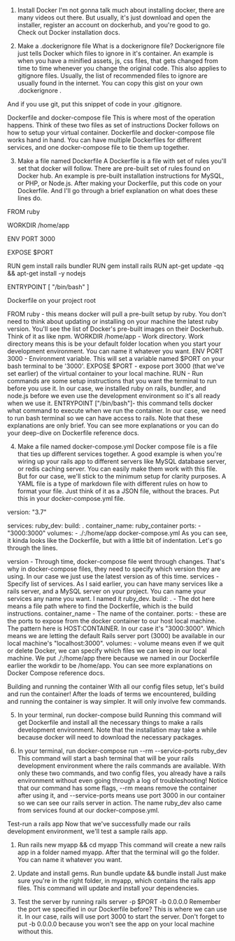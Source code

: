 1. Install Docker
I'm not gonna talk much about installing docker, there are many videos out there. But usually, it's just download and open the installer, register an account on dockerhub, and you're good to go. Check out Docker installation docs.

2. Make a .dockerignore file
What is a dockerignore file? Dockerignore file just tells Docker which files to ignore in it's container. An example is when you have a minified assets, js, css files, that gets changed from time to time whenever you change the original code. This also applies to gitignore files. Usually, the list of recommended files to ignore are usually found in the internet. You can copy this gist on your own .dockerignore .

And if you use git, put this snippet of code in your .gitignore.

Dockerfile and docker-compose file
This is where most of the operation happens. Think of these two files as set of instructions Docker follows on how to setup your virtual container. Dockerfile and docker-compose file works hand in hand. You can have multiple Dockerfiles for different services, and one docker-compose file to tie them up together.

3. Make a file named Dockerfile
A Dockerfile is a file with set of rules you'll set that docker will follow. There are pre-built set of rules found on Docker hub. An example is pre-built installation instructions for MySQL, or PHP, or Node.js. After making your Dockerfile, put this code on your Dockerfile. And I'll go through a brief explanation on what does these lines do.

FROM ruby

WORKDIR /home/app

ENV PORT 3000

EXPOSE $PORT

RUN gem install rails bundler
RUN gem install rails
RUN apt-get update -qq && apt-get install -y nodejs

ENTRYPOINT [ "/bin/bash" ]

Dockerfile on your project root

FROM ruby - this means docker will pull a pre-built setup by ruby. You don't need to think about updating or installing on your machine the latest ruby version. You'll see the list of Docker's pre-built images on their Dockerhub. Think of it as like npm.
WORKDIR /home/app - Work directory. Work directory means this is be your default folder location when you start your development environment. You can name it whatever you want.
ENV PORT 3000 - Environment variable. This will set a variable named $PORT on your bash terminal to be '3000'.
EXPOSE $PORT - expose port 3000 (that we've set earlier) of the virtual container to your local machine.
RUN - Run commands are some setup instructions that you want the terminal to run before you use it. In our case, we installed ruby on rails, bundler, and node.js before we even use the development environment so it's all ready when we use it.
ENTRYPOINT ["/bin/bash"]- this command tells docker what command to execute when we run the container. In our case, we need to run bash terminal so we can have access to rails.
Note that these explanations are only brief. You can see more explanations or you can do your deep-dive on Dockerfile reference docs.

4. Make a file named docker-compose.yml
Docker compose file is a file that ties up different services together. A good example is when you're wiring up your rails app to different servers like MySQL database server, or redis caching server. You can easily make them work with this file. But for our case, we'll stick to the minimum setup for clarity purposes. A YAML file is a type of markdown file with different rules on how to format your file. Just think of it as a JSON file, without the braces. Put this in your docker-compose.yml file.

version: "3.7"

services:
  ruby_dev:
    build: .
    container_name: ruby_container
    ports:
      - "3000:3000"
    volumes:
      - ./:/home/app
docker-compose.yml
As you can see, it kinda looks like the Dockerfile, but with a little bit of indentation. Let's go through the lines.

version - Through time, docker-compose file went through changes. That's why in docker-compose files, they need to specify which version they are using. In our case we just use the latest version as of this time.
services - Specify list of services. As I said earlier, you can have many services like a rails server, and a MySQL server on your project. You can name your services any name you want. I named it ruby_dev.
build: . - The dot here means a file path where to find the Dockerfile, which is the build instructions.
container_name - The name of the container.
ports: - these are the ports to expose from the docker container to our host local machine. The pattern here is HOST:CONTAINER. In our case it's "3000:3000". Which means we are letting the default Rails server port (3000) be available in our local machine's "localhost:3000".
volumes: - volume means even if we quit or delete Docker, we can specify which files we can keep in our local machine. We put ./:/home/app there because we named in our Dockerfile earlier the workdir to be /home/app.
You can see more explanations on Docker Compose reference docs.

Building and running the container
With all our config files setup, let's build and run the container! After the loads of terms we encountered, building and running the container is way simpler. It will only involve few commands.

5. In your terminal, run docker-compose build
Running this command will get Dockerfile and install all the necessary things to make a rails development environment. Note that the installation may take a while because docker will need to download the necessary packages.

6. In your terminal, run docker-compose run --rm --service-ports ruby_dev
This command will start a bash terminal that will be your rails development environment where the rails commands are available. With only these two commands, and two config files, you already have a rails environment without even going through a log of troubleshooting! Notice that our command has some flags, --rm means remove the container after using it, and --service-ports means use port 3000 in our container so we can see our rails server in action. The name ruby_dev also came from services found at our docker-compose.yml.


Test-run a rails app
Now that we've successfully made our rails development environment, we'll test a sample rails app.

1. Run rails new myapp && cd myapp
This command will create a new rails app in a folder named myapp. After that the terminal will go the folder. You can name it whatever you want.

2. Update and install gems. Run bundle update && bundle install
Just make sure you're in the right folder, in myapp, which contains the rails app files. This command will update and install your dependencies.

3. Test the server by running rails server -p $PORT -b 0.0.0.0
Remember the port we specified in our Dockerfile before? This is where we can use it. In our case, rails will use port 3000 to start the server. Don't forget to put -b 0.0.0.0 because you won't see the app on your local machine without this.